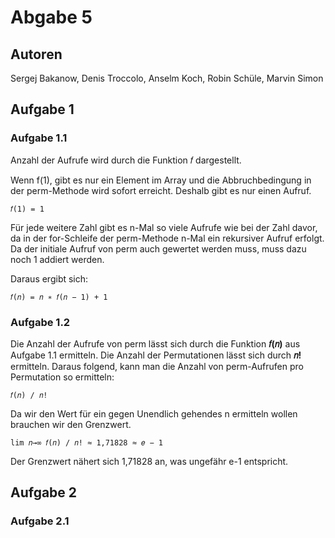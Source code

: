 # Abgabe 5

## Autoren

Sergej Bakanow, Denis Troccolo, Anselm Koch, Robin Schüle, Marvin Simon

## Aufgabe 1

### Aufgabe 1.1

Anzahl der Aufrufe wird durch die Funktion 𝑓 dargestellt.

Wenn f(1), gibt es nur ein Element im Array und die Abbruchbedingung in der perm-Methode
wird sofort erreicht. Deshalb gibt es nur einen Aufruf.

    𝑓(1) = 1

Für jede weitere Zahl gibt es n-Mal so viele Aufrufe wie bei der Zahl davor, da in der for-Schleife der perm-Methode
n-Mal ein rekursiver Aufruf erfolgt. Da der initiale Aufruf von perm
auch gewertet werden muss, muss dazu noch 1 addiert werden.

Daraus ergibt sich:

    𝑓(𝑛) = 𝑛 ∗ 𝑓(𝑛 − 1) + 1

### Aufgabe 1.2

Die Anzahl der Aufrufe von perm lässt sich durch die Funktion **𝑓(𝑛)** aus Aufgabe 1.1
ermitteln. Die Anzahl der Permutationen lässt sich durch **𝑛!** ermitteln. Daraus folgend, kann
man die Anzahl von perm-Aufrufen pro Permutation so ermitteln:

    𝑓(𝑛) / 𝑛!

Da wir den Wert für ein gegen Unendlich gehendes n ermitteln wollen brauchen wir den
Grenzwert.

    lim 𝑛→∞ 𝑓(𝑛) / 𝑛! ≈ 1,71828 ≈ 𝑒 − 1

Der Grenzwert nähert sich 1,71828 an, was ungefähr e-1 entspricht.

## Aufgabe 2

### Aufgabe 2.1

